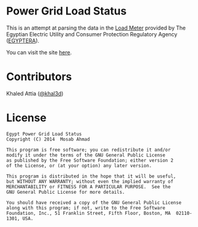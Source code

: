 Power Grid Load Status
======================

This is an attempt at parsing the data in the [Load Meter][1] provided by 
The Egyptian Electric Utility and Consumer Protection Regulatory Agency ([EGYPTERA][2]).

You can visit the site [here][3].


Contributors
============

Khaled Attia ([@khal3d][4])

License
=======


	Egypt Power Grid Load Status
	Copyright (C) 2014  Mosab Ahmad
	
	This program is free software; you can redistribute it and/or
	modify it under the terms of the GNU General Public License
	as published by the Free Software Foundation; either version 2
	of the License, or (at your option) any later version.
	
	This program is distributed in the hope that it will be useful,
	but WITHOUT ANY WARRANTY; without even the implied warranty of
	MERCHANTABILITY or FITNESS FOR A PARTICULAR PURPOSE.  See the
	GNU General Public License for more details.
	
	You should have received a copy of the GNU General Public License
	along with this program; if not, write to the Free Software
	Foundation, Inc., 51 Franklin Street, Fifth Floor, Boston, MA  02110-1301, USA.


[1]:  http://loadmeter.egyptera.org/MiniCurrentLoadClock3.aspx
[2]:  http://egyptera.org/ar/
[3]:  http://power-grid-status.mos3abof.com/
[4]:  https://github.com/khal3d
